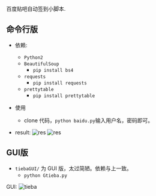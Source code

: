 百度贴吧自动签到小脚本.

## 命令行版
- 依赖:
    - `Python2`
    - `BeautifulSoup`
        - `pip install bs4`
    - `requests`
        - `pip install requests`
    - `prettytable`
        - `pip install prettytable`

- 使用
    - clone 代码，`python baidu.py`输入用户名，密码即可。

- result:
![res](http://ww2.sinaimg.cn/large/005NaGmtjw1f4x83f2vdsj30x50m9153.jpg)
![res](http://ww2.sinaimg.cn/large/005NaGmtjw1f4x82pnp4aj30ry0n24ba.jpg)

## GUI版
- `tiebaGUI/` 为 GUI 版，太过简陋。依赖与上一致。
    - `python Gtieba.py`

GUI:
![tieba](http://ww3.sinaimg.cn/large/005NaGmtjw1f4ymy4xytbj30cn0k8tf1.jpg)

